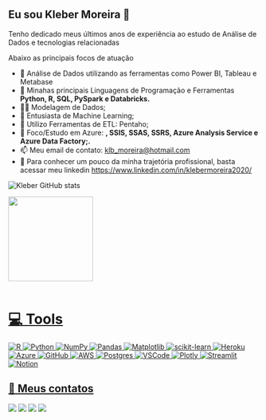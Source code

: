 ## Eu sou Kleber Moreira 👋

Tenho dedicado meus últimos anos de experiência ao estudo de Análise de Dados e tecnologias relacionadas

Abaixo as principais focos de atuação

- 🔭 Análise de Dados utilizando as ferramentas como Power BI, Tableau e Metabase
- 📒 Minahas principais Linguagens de Programação e Ferramentas <b>Python, R, SQL, PySpark e Databricks.</b>
- 🧑‍💻 Modelagem de Dados;
- 🎰 Entusiasta de Machine Learning;
- 🎲 Utilizo Ferramentas de ETL: Pentaho;
- 📒 Foco/Estudo em Azure: <b>, SSIS, SSAS, SSRS, Azure Analysis Service e Azure Data Factory;.</b>
- 📫 Meu email de contato: klb_moreira@hotmail.com
- 📜 Para conhecer um pouco da minha trajetória profissional, basta acessar meu linkedin https://www.linkedin.com/in/klebermoreira2020/

![Kleber GitHub stats](https://github-readme-stats.vercel.app/api?username=KleberMoreira3010&show_icons=true&theme=dracula&count_private=true)



<div>
  <a href="https://github.com/KleberMoreira3010">
  <img height="170em" src="https://github-readme-stats.vercel.app/api/top-langs/?username=KleberMoreira3010&layout=compact&langs_count=7&theme=dracula"/>
</div>

  <div style="display: inline_block"><br>
  
  # 💻 Tools
![R](https://img.shields.io/badge/r-%23276DC3.svg?style=for-the-badge&logo=r&logoColor=white) 
![Python](https://img.shields.io/badge/Python-FFD43B?style=for-the-badge&logo=python&logoColor=darkgreen) 
![NumPy](https://img.shields.io/badge/numpy-%23013243.svg?style=for-the-badge&logo=numpy&logoColor=white)
![Pandas](https://img.shields.io/badge/pandas-%23150458.svg?style=for-the-badge&logo=pandas&logoColor=white)
![Matplotlib](https://img.shields.io/badge/Matplotlib-%23ffffff.svg?style=for-the-badge&logo=Matplotlib&logoColor=black)
![scikit-learn](https://img.shields.io/badge/scikit--learn-%23F7931E.svg?style=for-the-badge&logo=scikit-learn&logoColor=white)
![Heroku](https://img.shields.io/badge/Heroku-430098?style=for-the-badge&logo=heroku&logoColor=white)
![Azure](https://img.shields.io/badge/Azure-0078D4?style=for-the-badge&logo=Azure%20studio%20code&logoColor=white)
![GitHub](https://img.shields.io/badge/GitHub-000000?style=for-the-badge&logo=github&logoColor=white)
![AWS](https://img.shields.io/badge/Amazon_AWS-FF9900?style=for-the-badge&logo=amazonaws&logoColor=white)
![Postgres](https://img.shields.io/badge/PostgreSQL-316192?style=for-the-badge&logo=postgresql&logoColor=white)
![VSCode](https://img.shields.io/badge/VSCode-0078D4?style=for-the-badge&logo=visual%20studio%20code&logoColor=white)
![Plotly](https://img.shields.io/badge/Plotly-239120?style=for-the-badge&logo=plotly&logoColor=white)
![Streamlit](https://img.shields.io/badge/Streamlit-FF4B4B?style=for-the-badge&logo=Streamlit&logoColor=white)
![Notion](https://img.shields.io/badge/Notion-000000?style=for-the-badge&logo=notion&logoColor=white)


    
  
  ## 📧  Meus contatos
   
  <div> 
    <a href="https://instagram.com/kleber_moreira_30" target="_blank"><img src="https://img.shields.io/badge/-Instagram-%23E4405F?style=for-the-badge&logo=instagram&logoColor=white" target="_blank"></a>
 	 <a href = "mailto:klb_moreira@hotmail.com"><img src="https://img.shields.io/badge/Microsoft_Outlook-0078D4?style=for-the-badge&logo=microsoft-outlook&logoColor=white" target="_blank"></a>
    <a href="https://www.linkedin.com/in/klebermoreira2020" target="_blank"><img src="https://img.shields.io/badge/-LinkedIn-%230077B5?style=for-the-badge&logo=linkedin&logoColor=white" target="_blank"></a> 
 <a href="https://api.whatsapp.com/send?phone=551992359679" target="_blank"><img src="https://img.shields.io/badge/WhatsApp-25D366?style=for-the-badge&logo=whatsapp&logoColor=white" target="_blank"></a> 
 
 
 
 
</div>




